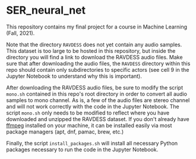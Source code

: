 # SER_neural_net

This repository contains my final project for a course in Machine Learning (Fall, 2021). 

Note that the directory `RAVDESS` does not yet contain any audio samples. This dataset is too large to be hosted in this repository,
but inside the directory you will find a link to download the RAVDESS audio files. Make sure that after downloading the audio files, the `RAVDESS` directory 
within this repo should contain only subdirectories to specific actors (see cell 9 in the Jupyter Notebook to understand why this is important). 

After downloading the RAVDESS audio files, be sure to modify the script `mono.sh` contained in this repo's root directory in order to convert all audio samples
to mono channel.  As is, a few of the audio files are stereo channel and will not work correctly with the code in the Jupyter Notebook. The script `mono.sh` only needs to be modified to reflect where you have downloaded and unzipped the RAVDESS dataset. If you don't already have [ffmpeg](https://ffmpeg.org/) installed on your machine, it can be installed easily via most package managers (apt, dnf, pamac, brew, etc.)

Finally, the script `install_packages.sh` will install all necessary Python packages necessary to run the code in the Jupyter Notebook.  
